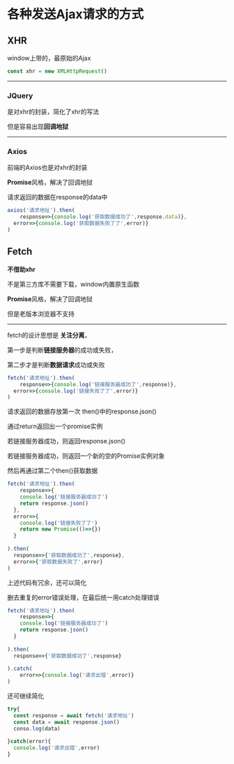 # 各种发送Ajax请求的方式



## XHR

window上带的，最原始的Ajax

```js
const xhr = new XMLHttpRequest()
```

---

### JQuery

是对xhr的封装，简化了xhr的写法

但是容易出现**回调地狱**

---

### Axios

前端的Axios也是对xhr的封装

**Promise**风格，解决了回调地狱

请求返回的数据在response的data中

```js
axios('请求地址').then(
	response=>{console.log('获取数据成功了',response.data)},
  error=>{console.log('获取数据失败了了',error)}
)
```





## Fetch

**不借助xhr**

不是第三方库不需要下载，window内置原生函数

**Promise**风格，解决了回调地狱

但是老版本浏览器不支持

---

fetch的设计思想是 **关注分离**，

第一步是判断**链接服务器**的成功或失败，

第二步才是判断**数据请求**成功或失败

```js
fetch('请求地址').then(
	response=>{console.log('链接服务器成功了',response)},
  error=>{console.log('链接失败了了',error)}
)
```

请求返回的数据存放第一次 then()中的response.json()

通过return返回出一个promise实例

若链接服务器成功，则返回response.json()

若链接服务器成功，则返回一个新的空的Promise实例对象

然后再通过第二个then()获取数据

```js
fetch('请求地址').then(
	response=>{
    console.log('链接服务器成功了')
    return response.json()
  },
  error=>{
    console.log('链接失败了了')
    return new Promise(()=>{})
  }
  
).then(
  response=>{'获取数据成功了',response},
  error=>{'获取数据失败了',error}
)
```

上述代码有冗余，还可以简化

删去重复的error错误处理，在最后统一用catch处理错误

```js
fetch('请求地址').then(
	response=>{
    console.log('链接服务器成功了')
    return response.json()
  }
  
).then(
  response=>{'获取数据成功了',response}
  
).catch(
	error=>{console.log('请求出错',error)}
)
```

还可继续简化

```js
try{
  const response = await fetch('请求地址')
  const data = await response.json()
  conso.log(data)
  
}catch(error){
  console.log('请求出错',error)
}
```

